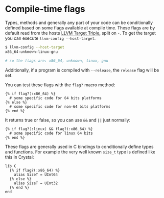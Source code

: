 # Compile-time flags

Types, methods and generally any part of your code can be conditionally defined based on some flags available at compile time. These flags are by default read from the hosts [LLVM Target Triple](http://llvm.org/docs/LangRef.html#target-triple), split on `-`. To get the target you can execute `llvm-config --host-target`.

```bash
$ llvm-config --host-target
x86_64-unknown-linux-gnu

# so the flags are: x86_64, unknown, linux, gnu
```

Additionally, if a program is compiled with `--release`, the `release` flag will be set.

You can test these flags with the `flag?` macro method:

```crystal
{% if flag?(:x86_64) %}
  # some specific code for 64 bits platforms
{% else %}
  # some specific code for non-64 bits platforms
{% end %}
```

It returns true or false, so you can use `&&` and `||` just normally:

```crystal
{% if flag?(:linux) && flag?(:x86_64) %}
  # some specific code for linux 64 bits
{% end %}
```

These flags are generally used in C bindings to conditionally define types and functions. For example the very well known `size_t` type is defined like this in Crystal:

```crystal
lib C
  {% if flag?(:x86_64) %}
    alias SizeT = UInt64
  {% else %}
    alias SizeT = UInt32
  {% end %}
end
```
